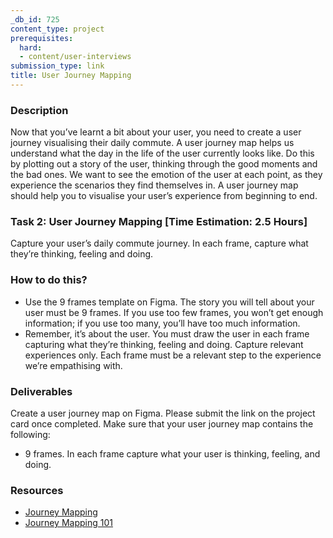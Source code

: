 ```yaml
---
_db_id: 725
content_type: project
prerequisites:
  hard:
  - content/user-interviews
submission_type: link
title: User Journey Mapping
---
```


### Description
Now that you’ve learnt a bit about your user, you need to create a user journey visualising their daily commute. A user journey map helps us understand what the day in the life of the user currently looks like. Do this by plotting out a story of the user, thinking through the good moments and the bad ones. We want to see the emotion of the user at each point, as they experience the scenarios they find themselves in. A user journey map should help you to visualise your user’s experience from beginning to end.

### Task 2: User Journey Mapping [Time Estimation: 2.5 Hours]
Capture your user’s daily commute journey. In each frame, capture what they’re thinking, feeling and doing.

### How to do this?
- Use the 9 frames template on Figma. The story you will tell about your user must be 9 frames. If you use too few frames, you won’t get enough information; if you use too many, you’ll have too much information.
- Remember, it’s about the user. You must draw the user in each frame capturing what they’re thinking, feeling and doing. Capture relevant experiences only. Each frame must be a relevant step to the experience we’re empathising with.

### Deliverables
Create a user journey map on Figma. Please submit the link on the project card once completed. Make sure that your user journey map contains the following:
- 9 frames. In each frame capture what your user is thinking, feeling, and doing.

### Resources
- [Journey Mapping](https://www.designkit.org/methods/journey-map)
- [Journey Mapping 101](https://www.nngroup.com/articles/journey-mapping-101/)